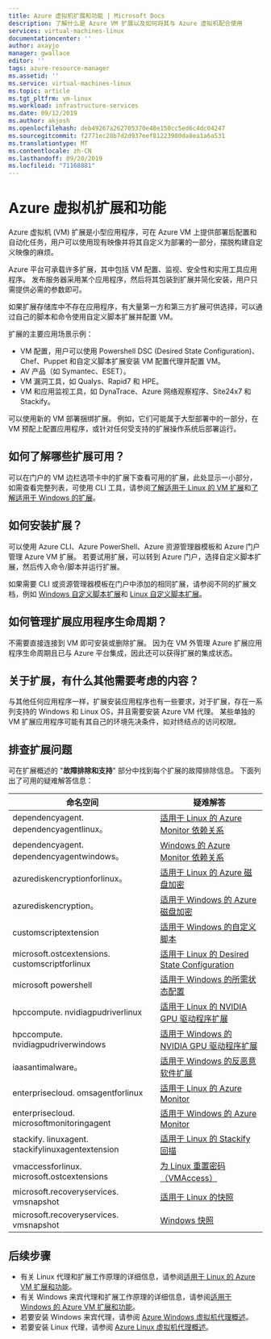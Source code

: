 ```yaml
---
title: Azure 虚拟机扩展和功能 | Microsoft Docs
description: 了解什么是 Azure VM 扩展以及如何将其与 Azure 虚拟机配合使用
services: virtual-machines-linux
documentationcenter: ''
author: axayjo
manager: gwallace
editor: ''
tags: azure-resource-manager
ms.assetid: ''
ms.service: virtual-machines-linux
ms.topic: article
ms.tgt_pltfrm: vm-linux
ms.workload: infrastructure-services
ms.date: 09/12/2019
ms.author: akjosh
ms.openlocfilehash: deb49267a262705370e48e150cc5ed6c4dc04247
ms.sourcegitcommit: f2771ec28b7d2d937eef81223980da8ea1a6a531
ms.translationtype: MT
ms.contentlocale: zh-CN
ms.lasthandoff: 09/20/2019
ms.locfileid: "71168881"
---
```

# <a name="azure-virtual-machine-extensions-and-features"></a>Azure 虚拟机扩展和功能
Azure 虚拟机 (VM) 扩展是小型应用程序，可在 Azure VM 上提供部署后配置和自动化任务，用户可以使用现有映像并将其自定义为部署的一部分，摆脱构建自定义映像的麻烦。

Azure 平台可承载许多扩展，其中包括 VM 配置、监视、安全性和实用工具应用程序。 发布服务器采用某个应用程序，然后将其包装到扩展并简化安装，用户只需提供必需的参数即可。 

 如果扩展存储库中不存在应用程序，有大量第一方和第三方扩展可供选择，可以通过自己的脚本和命令使用自定义脚本扩展并配置 VM。

扩展的主要应用场景示例：
* VM 配置，用户可以使用 Powershell DSC (Desired State Configuration)、Chef、Puppet 和自定义脚本扩展安装 VM 配置代理并配置 VM。 
* AV 产品（如 Symantec、ESET）。
* VM 漏洞工具，如 Qualys、Rapid7 和 HPE。
* VM 和应用监视工具，如 DynaTrace、Azure 网络观察程序、Site24x7 和 Stackify。

可以使用新的 VM 部署捆绑扩展。 例如，它们可能属于大型部署中的一部分，在 VM 预配上配置应用程序，或针对任何受支持的扩展操作系统后部署运行。

## <a name="how-can-i-find-what-extensions-are-available"></a>如何了解哪些扩展可用？
可以在门户的 VM 边栏选项卡中的扩展下查看可用的扩展，此处显示一小部分，如需查看完整列表，可使用 CLI 工具，请参阅[了解适用于 Linux 的 VM 扩展](features-linux.md)和[了解适用于 Windows 的扩展](features-windows.md)。

## <a name="how-can-i-install-an-extension"></a>如何安装扩展？
可以使用 Azure CLI、Azure PowerShell、Azure 资源管理器模板和 Azure 门户管理 Azure VM 扩展。 若要试用扩展，可以转到 Azure 门户，选择自定义脚本扩展，然后传入命令/脚本并运行扩展。

如果需要 CLI 或资源管理器模板在门户中添加的相同扩展，请参阅不同的扩展文档，例如 [Windows 自定义脚本扩展](custom-script-windows.md)和 [Linux 自定义脚本扩展](custom-script-linux.md)。

## <a name="how-do-i-manage-extension-application-lifecycle"></a>如何管理扩展应用程序生命周期？
不需要直接连接到 VM 即可安装或删除扩展。 因为在 VM 外管理 Azure 扩展应用程序生命周期且已与 Azure 平台集成，因此还可以获得扩展的集成状态。

## <a name="anything-else-i-should-be-thinking-about-for-extensions"></a>关于扩展，有什么其他需要考虑的内容？
与其他任何应用程序一样，扩展安装应用程序也有一些要求，对于扩展，存在一系列支持的 Windows 和 Linux OS，并且需要安装 Azure VM 代理。 某些单独的 VM 扩展应用程序可能有其自己的环境先决条件，如对终结点的访问权限。

## <a name="troubleshoot-extensions"></a>排查扩展问题

可在扩展概述的 "**故障排除和支持**" 部分中找到每个扩展的故障排除信息。 下面列出了可用的疑难解答信息：

| 命名空间 | 疑难解答 |
|-----------|-----------------|
| dependencyagent. dependencyagentlinux。 | [适用于 Linux 的 Azure Monitor 依赖关系](agent-dependency-linux.md#troubleshoot-and-support) |
| dependencyagent. dependencyagentwindows。 | [Windows 的 Azure Monitor 依赖关系](agent-dependency-windows.md#troubleshoot-and-support) |
| azurediskencryptionforlinux。 | [适用于 Linux 的 Azure 磁盘加密](azure-disk-enc-linux.md#troubleshoot-and-support) |
| azurediskencryption。 | [适用于 Windows 的 Azure 磁盘加密](azure-disk-enc-windows.md#troubleshoot-and-support) |
| customscriptextension | [适用于 Windows 的自定义脚本](custom-script-windows.md#troubleshoot-and-support) |
| microsoft.ostcextensions. customscriptforlinux | [适用于 Linux 的 Desired State Configuration](dsc-linux.md#troubleshoot-and-support) |
| microsoft powershell | [适用于 Windows 的所需状态配置](dsc-windows.md#troubleshoot-and-support) |
| hpccompute. nvidiagpudriverlinux | [适用于 Linux 的 NVIDIA GPU 驱动程序扩展](hpccompute-gpu-linux.md#troubleshoot-and-support) |
| hpccompute. nvidiagpudriverwindows | [适用于 Windows 的 NVIDIA GPU 驱动程序扩展](hpccompute-gpu-windows.md#troubleshoot-and-support) |
| iaasantimalware。 | [适用于 Windows 的反恶意软件扩展](iaas-antimalware-windows.md#troubleshoot-and-support) |
| enterprisecloud. omsagentforlinux | [适用于 Linux 的 Azure Monitor](oms-linux.md#troubleshoot-and-support)
| enterprisecloud. microsoftmonitoringagent | [适用于 Windows 的 Azure Monitor](oms-windows.md#troubleshoot-and-support) |
| stackify. linuxagent. stackifylinuxagentextension | [适用于 Linux 的 Stackify 回描](stackify-retrace-linux.md#troubleshoot-and-support) |
| vmaccessforlinux. microsoft.ostcextensions | [为 Linux 重置密码（VMAccess）](vmaccess.md#troubleshoot-and-support) |
| microsoft.recoveryservices. vmsnapshot | [适用于 Linux 的快照](vmsnapshot-linux.md#troubleshoot-and-support) |
| microsoft.recoveryservices. vmsnapshot | [Windows 快照](vmsnapshot-windows.md#troubleshoot-and-support) |


## <a name="next-steps"></a>后续步骤
* 有关 Linux 代理和扩展工作原理的详细信息，请参阅[适用于 Linux 的 Azure VM 扩展和功能](features-linux.md)。
* 有关 Windows 来宾代理和扩展工作原理的详细信息，请参阅[适用于 Windows 的 Azure VM 扩展和功能](features-windows.md)。  
* 若要安装 Windows 来宾代理，请参阅 [Azure Windows 虚拟机代理概述](agent-windows.md)。  
* 若要安装 Linux 代理，请参阅 [Azure Linux 虚拟机代理概述](agent-linux.md)。  

